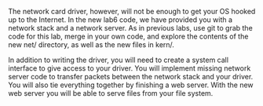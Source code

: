 The network card driver, however, will not be enough to get your OS hooked up to the Internet. In the new lab6 code, we have provided you with a network stack and a network server. As in previous labs, use git to grab the code for this lab, merge in your own code, and explore the contents of the new net/ directory, as well as the new files in kern/.

In addition to writing the driver, you will need to create a system call interface to give access to your driver. You will implement missing network server code to transfer packets between the network stack and your driver. You will also tie everything together by finishing a web server. With the new web server you will be able to serve files from your file system.

